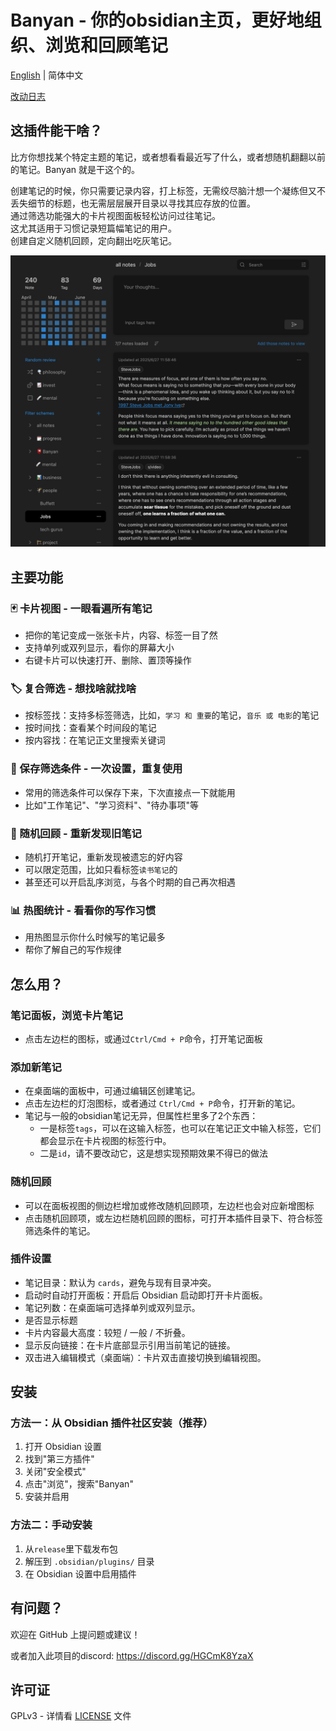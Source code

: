 # Banyan - 你的obsidian主页，更好地组织、浏览和回顾笔记

[English](../README.md) | 简体中文

[改动日志](./changelog_zh.md)

## 这插件能干啥？

比方你想找某个特定主题的笔记，或者想看看最近写了什么，或者想随机翻翻以前的笔记。Banyan 就是干这个的。

创建笔记的时候，你只需要记录内容，打上标签，无需绞尽脑汁想一个凝练但又不丢失细节的标题，也无需层层展开目录以寻找其应存放的位置。  
通过筛选功能强大的卡片视图面板轻松访问过往笔记。  
这尤其适用于习惯记录短篇幅笔记的用户。  
创建自定义随机回顾，定向翻出吃灰笔记。

![demo](./demo.png)

## 主要功能

### 🃏 卡片视图 - 一眼看遍所有笔记
- 把你的笔记变成一张张卡片，内容、标签一目了然
- 支持单列或双列显示，看你的屏幕大小
- 右键卡片可以快速打开、删除、置顶等操作

### 🏷️ 复合筛选 - 想找啥就找啥
- 按标签找：支持多标签筛选，比如，`学习 和 重要`的笔记，`音乐 或 电影`的笔记
- 按时间找：查看某个时间段的笔记
- 按内容找：在笔记正文里搜索关键词

### 💾 保存筛选条件 - 一次设置，重复使用
- 常用的筛选条件可以保存下来，下次直接点一下就能用
- 比如"工作笔记"、"学习资料"、"待办事项"等

### 🎲 随机回顾 - 重新发现旧笔记
- 随机打开笔记，重新发现被遗忘的好内容
- 可以限定范围，比如只看标签`读书笔记`的
- 甚至还可以开启乱序浏览，与各个时期的自己再次相遇

### 📊 热图统计 - 看看你的写作习惯
- 用热图显示你什么时候写的笔记最多
- 帮你了解自己的写作规律

## 怎么用？

### 笔记面板，浏览卡片笔记
- 点击左边栏的图标，或通过`Ctrl/Cmd + P`命令，打开笔记面板

### 添加新笔记
- 在桌面端的面板中，可通过编辑区创建笔记。
- 点击左边栏的灯泡图标，或者通过 `Ctrl/Cmd + P`命令，打开新的笔记。
- 笔记与一般的obsidian笔记无异，但属性栏里多了2个东西：
    - 一是标签`tags`，可以在这输入标签，也可以在笔记正文中输入标签，它们都会显示在卡片视图的标签行中。
    - 二是`id`，请不要改动它，这是想实现预期效果不得已的做法

### 随机回顾
- 可以在面板视图的侧边栏增加或修改随机回顾项，左边栏也会对应新增图标
- 点击随机回顾项，或左边栏随机回顾的图标，可打开本插件目录下、符合标签筛选条件的笔记。

### 插件设置

- 笔记目录：默认为 `cards`，避免与现有目录冲突。
- 启动时自动打开面板：开启后 Obsidian 启动即打开卡片面板。
- 笔记列数：在桌面端可选择单列或双列显示。
- 是否显示标题
- 卡片内容最大高度：较短 / 一般 / 不折叠。
- 显示反向链接：在卡片底部显示引用当前笔记的链接。
- 双击进入编辑模式（桌面端）：卡片双击直接切换到编辑视图。

## 安装

### 方法一：从 Obsidian 插件社区安装（推荐）
1. 打开 Obsidian 设置
2. 找到"第三方插件"
3. 关闭"安全模式"
4. 点击"浏览"，搜索"Banyan"
5. 安装并启用

### 方法二：手动安装
1. 从`release`里下载发布包
2. 解压到 `.obsidian/plugins/` 目录
3. 在 Obsidian 设置中启用插件

## 有问题？

欢迎在 GitHub 上提问题或建议！

或者加入此项目的discord: https://discord.gg/HGCmK8YzaX

## 许可证

GPLv3 - 详情看 [LICENSE](LICENSE) 文件